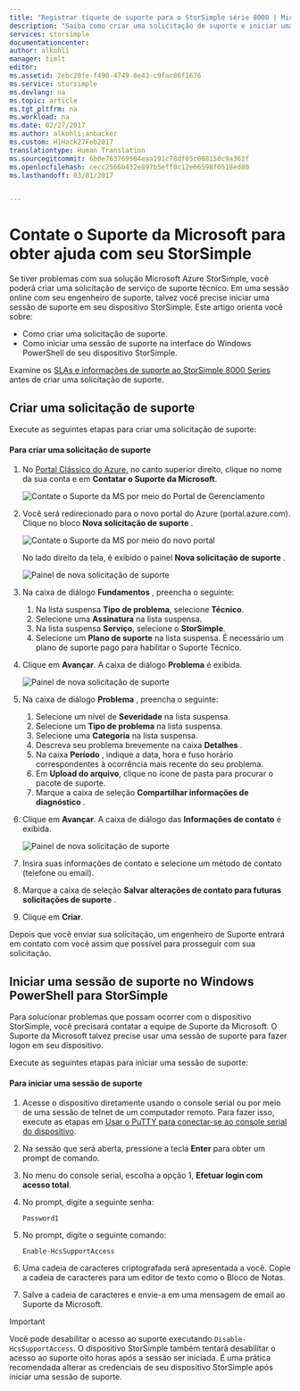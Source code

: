 ```yaml
---
title: "Registrar tíquete de suporte para o StorSimple série 8000 | Microsoft Docs"
description: "Saiba como criar uma solicitação de suporte e iniciar uma sessão de suporte em seu dispositivo StorSimple."
services: storsimple
documentationcenter: 
author: alkohli
manager: timlt
editor: 
ms.assetid: 2ebc20fe-f490-4749-8e43-c9fac86f1676
ms.service: storsimple
ms.devlang: na
ms.topic: article
ms.tgt_pltfrm: na
ms.workload: na
ms.date: 02/27/2017
ms.author: alkohli;anbacker
ms.custom: H1Hack27Feb2017
translationtype: Human Translation
ms.sourcegitcommit: 6b0e763769564eaa191c78df05c008150c9a363f
ms.openlocfilehash: cecc2566b432e897b5eff0c12e66598f0518ed80
ms.lasthandoff: 03/01/2017


---
```

# <a name="contact-microsoft-support-for-your-storsimple"></a>Contate o Suporte da Microsoft para obter ajuda com seu StorSimple
Se tiver problemas com sua solução Microsoft Azure StorSimple, você poderá criar uma solicitação de serviço de suporte técnico. Em uma sessão online com seu engenheiro de suporte, talvez você precise iniciar uma sessão de suporte em seu dispositivo StorSimple. Este artigo orienta você sobre:

* Como criar uma solicitação de suporte.
* Como iniciar uma sessão de suporte na interface do Windows PowerShell de seu dispositivo StorSimple.

Examine os [SLAs e informações de suporte ao StorSimple 8000 Series](https://msdn.microsoft.com/library/mt433077.aspx) antes de criar uma solicitação de suporte.

## <a name="create-a-support-request"></a>Criar uma solicitação de suporte
Execute as seguintes etapas para criar uma solicitação de suporte:

#### <a name="to-create-a-support-request"></a>Para criar uma solicitação de suporte
1. No [Portal Clássico do Azure](https://manage.windowsazure.com/), no canto superior direito, clique no nome da sua conta e em **Contatar o Suporte da Microsoft**.
   
    ![Contate o Suporte da MS por meio do Portal de Gerenciamento](./media/storsimple-contact-microsoft-support/Ibiza1.png)
2. Você será redirecionado para o novo portal do Azure (portal.azure.com). Clique no bloco **Nova solicitação de suporte** .
   
    ![Contate o Suporte da MS por meio do novo portal](./media/storsimple-contact-microsoft-support/Ibiza2.png)
   
    No lado direito da tela, é exibido o painel **Nova solicitação de suporte** . 
   
    ![Painel de nova solicitação de suporte](./media/storsimple-contact-microsoft-support/Ibiza3a.png)
3. Na caixa de diálogo **Fundamentos** , preencha o seguinte:                                
   
   1. Na lista suspensa **Tipo de problema**, selecione **Técnico**.
   2. Selecione uma **Assinatura** na lista suspensa.
   3. Na lista suspensa **Serviço**, selecione o **StorSimple**. 
   4. Selecione um **Plano de suporte** na lista suspensa. É necessário um plano de suporte pago para habilitar o Suporte Técnico.
4. Clique em **Avançar**. A caixa de diálogo **Problema** é exibida.
   
    ![Painel de nova solicitação de suporte](./media/storsimple-contact-microsoft-support/Ibiza5a.png) 
5. Na caixa de diálogo **Problema** , preencha o seguinte:
   
   1. Selecione um nível de **Severidade** na lista suspensa.
   2. Selecione um **Tipo de problema** na lista suspensa.
   3. Selecione uma **Categoria** na lista suspensa. 
   4. Descreva seu problema brevemente na caixa **Detalhes** .
   5. Na caixa **Período** , indique a data, hora e fuso horário correspondentes à ocorrência mais recente do seu problema.
   6. Em **Upload do arquivo**, clique no ícone de pasta para procurar o pacote de suporte.
   7. Marque a caixa de seleção **Compartilhar informações de diagnóstico** .
6. Clique em **Avançar**. A caixa de diálogo das **Informações de contato** é exibida.
   
    ![Painel de nova solicitação de suporte](./media/storsimple-contact-microsoft-support/Ibiza6a.png) 
7. Insira suas informações de contato e selecione um método de contato (telefone ou email). 
8. Marque a caixa de seleção **Salvar alterações de contato para futuras solicitações de suporte** .
9. Clique em **Criar**.

Depois que você enviar sua solicitação, um engenheiro de Suporte entrará em contato com você assim que possível para prosseguir com sua solicitação.

## <a name="start-a-support-session-in-windows-powershell-for-storsimple"></a>Iniciar uma sessão de suporte no Windows PowerShell para StorSimple
Para solucionar problemas que possam ocorrer com o dispositivo StorSimple, você precisará contatar a equipe de Suporte da Microsoft. O Suporte da Microsoft talvez precise usar uma sessão de suporte para fazer logon em seu dispositivo. 

Execute as seguintes etapas para iniciar uma sessão de suporte:

#### <a name="to-start-a-support-session"></a>Para iniciar uma sessão de suporte
1. Acesse o dispositivo diretamente usando o console serial ou por meio de uma sessão de telnet de um computador remoto. Para fazer isso, execute as etapas em [Usar o PuTTY para conectar-se ao console serial do dispositivo](storsimple-deployment-walkthrough.md#use-putty-to-connect-to-the-device-serial-console).
2. Na sessão que será aberta, pressione a tecla **Enter** para obter um prompt de comando.
3. No menu do console serial, escolha a opção 1, **Efetuar login com acesso total**.
4. No prompt, digite a seguinte senha: 
   
    `Password1`
5. No prompt, digite o seguinte comando:
   
    `Enable-HcsSupportAccess`
6. Uma cadeia de caracteres criptografada será apresentada a você. Copie a cadeia de caracteres para um editor de texto como o Bloco de Notas.
7. Salve a cadeia de caracteres e envie-a em uma mensagem de email ao Suporte da Microsoft. 

> [!IMPORTANT]
> Você pode desabilitar o acesso ao suporte executando `Disable-HcsSupportAccess`. O dispositivo StorSimple também tentará desabilitar o acesso ao suporte oito horas após a sessão ser iniciada. É uma prática recomendada alterar as credenciais de seu dispositivo StorSimple após iniciar uma sessão de suporte.
> 
> 


